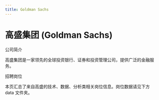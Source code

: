 ```yaml
---
title: Goldman Sachs
---
```


# 高盛集团 (Goldman Sachs)

公司简介

高盛集团是一家领先的全球投资银行、证券和投资管理公司，提供广泛的金融服务。

招聘岗位

本页汇总了来自高盛的技术、数据、分析类相关岗位信息。岗位数据请见下方 data 文件夹。
